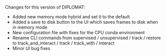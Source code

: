 Changes for this version of DIPLOMAT:
 - Added new memory mode hybrid and set it to the default 
 - Added a save to disk button to the UI which saves frames to disk when in memory mode 
 - New configuration file with fixes for the CPU conda environment 
 - Rename CLI commands from supervised / unsupervised / track / restore to track_and_interact / track / track_with / interact
 - Minor UI bug fixes